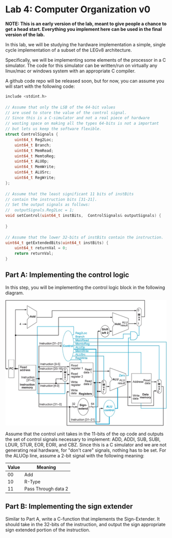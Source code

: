 # Lab 4: Computer Organization v0

<b>NOTE: This is an early version of the lab, meant to give people a chance to get a head start.
Everything you implement here can be used in the final version of the lab.</b>

In this lab, we will be studying the hardware implementation a simple, single cycle implementation of a subset of the LEGv8 architecture.

Specifically, we will be implementing some elements of the processor in a C simulator.
The code for this simulator can be written/run on virtually any linux/mac or windows
system with an appropriate C compiler.


A github code repo will be released soon, but for now, you can assume you will start with the following code:

```c
include <stdint.h>

// Assume that only the LSB of the 64-bit values
// are used to store the value of the control signal.
// Since this is a C-simulator and not a real piece of hardware
// wasting space on making all the types 64-bits is not a important
// but lets us keep the software flexible.
struct ControlSignals {
    uint64_t Reg2Loc;
    uint64_t Branch;
    uint64_t MemRead;
    uint64_t MemtoReg;
    uint64_t ALUOp;
    uint64_t MemWrite;
    uint64_t ALUSrc;
    uint64_t RegWrite;
};

// Assume that the least significant 11 bits of instBits
// contain the instruction bits [31-21].
// Set the output signals as follows:
//  outputSignals.Reg2Loc = 1;
void setControl(uint64_t instBits,  ControlSignals& outputSignals) {

}

// Assume that the lower 32-bits of instBits contain the instruction.
uint64_t getExtendedBits(uint64_t instBits) {
    uint64_t returnVal = 0;
    return returnVal;
}
```

## Part A: Implementing the control logic

In this step, you will be implementing the control logic block in the following diagram.

![Single Cycle Processor](img/ss.jpg)

Assume that the control unit takes in the 11-bits of the op code and
outputs the set of control signals necessary to implement:
ADD, ADDI, SUB, SUBI, LDUR, STUR, EOR, EORI, and CBZ.
Since this is a C simulator and we are not generating real hardware, for "don't care" signals, nothing has to be set.
For the ALUOp line, assume a 2-bit signal with the following meaning:

| Value |         Meaning      |
| ----- | -------------------- |
|  00   |          Add         |
|  10   |        R-Type        |
|  11   | Pass Through data 2  |



## Part B: Implementing the sign extender

Similar to Part A, write a C-function that implements the Sign-Extender.
It should take in the 32-bits of the instruction, and output the sign appropriate
sign extended portion of the instruction.
